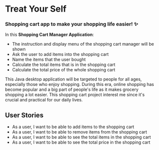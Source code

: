 # Treat Your Self

### Shopping cart app to make your shopping life easier! :sparkles:

In this **Shopping Cart Manager Application**:
- The instruction and display menu of the shopping cart manager will be shown 
- Ask the user to add items into the shopping cart
- Name the items that the user bought
- Calculate the total items that is in the shopping cart
- Calculate the total price of the whole shopping cart

This Java desktop application will be targeted to people for all ages, especially 
those who enjoy shopping. During this era, online shopping has become popular
and a big part of people's life as it makes grocery shopping a lot easier. This shopping
cart project interest me since it's crucial and practical for our daily lives.

## User Stories
- As a user, I want to be able to add items to the shopping cart
- As a user, I want to be able to remove items from the shopping cart
- As a user, I want to be able to see the total items in the shopping cart
- As a user, I want to be able to see the total price in the shopping cart